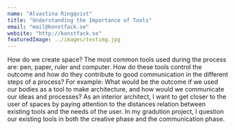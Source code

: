 ```yaml
---
name: "Alvastina Ringqvist"
title: "Understanding the Importance of Tools"
email: "mail@konstfack.se"
website: "http://konstfack.se"
featuredImage: ../images/testimg.jpg
---
```


How do we create space? The most common tools used during the process are: pen, paper, ruler and computer. How do these tools control the outcome and how do they contribute to good communication in the different steps of a process? For example: What would be the outcome if we used our bodies as a tool to make architecture, and how would we communicate our ideas and processes? As an interior architect, I want to get closer to the user of spaces by paying attention to the distances relation between existing tools and the needs of the user. In my gradution project, I question our existing tools in both the creative phase and the communication phase.
